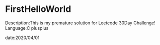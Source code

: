 # FirstHelloWorld

Description:This is my premature solution for Leetcode 30Day Challenge!
Language:C plusplus

date:2020/04/01
